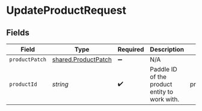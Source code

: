 # UpdateProductRequest


## Fields

| Field                                                             | Type                                                              | Required                                                          | Description                                                       | Example                                                           |
| ----------------------------------------------------------------- | ----------------------------------------------------------------- | ----------------------------------------------------------------- | ----------------------------------------------------------------- | ----------------------------------------------------------------- |
| `productPatch`                                                    | [shared.ProductPatch](../../../sdk/models/shared/productpatch.md) | :heavy_minus_sign:                                                | N/A                                                               |                                                                   |
| `productId`                                                       | *string*                                                          | :heavy_check_mark:                                                | Paddle ID of the product entity to work with.                     | pro_01gsz4vmqbjk3x4vvtafffd540                                    |